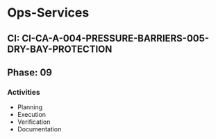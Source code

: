 # Ops-Services

## CI: CI-CA-A-004-PRESSURE-BARRIERS-005-DRY-BAY-PROTECTION
## Phase: 09

### Activities
- Planning
- Execution
- Verification
- Documentation
